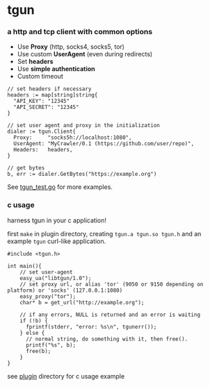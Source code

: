 # tgun

### a http and tcp client with common options

  * Use **Proxy** (http, socks4, socks5, tor)
  * Use custom **UserAgent** (even during redirects)
  * Set **headers**
  * Use **simple authentication**
  * Custom timeout

```
// set headers if necessary
headers := map[string]string{
  "API_KEY": "12345"
  "API_SECRET": "12345"
}

// set user agent and proxy in the initialization
dialer := tgun.Client{
  Proxy:     "socks5h://localhost:1080",
  UserAgent: "MyCrawler/0.1 (https://github.com/user/repo)",
  Headers:   headers,
}

// get bytes
b, err := dialer.GetBytes("https://example.org")

```

See [tgun_test.go](tgun_test.go) for more examples.

### c usage

harness tgun in your c application!

first `make` in plugin directory, creating `tgun.a tgun.so tgun.h` and an example `tgun` curl-like application.

```
#include <tgun.h>

int main(){
    // set user-agent
    easy_ua("libtgun/1.0");
    // set proxy url, or alias 'tor' (9050 or 9150 depending on platform) or 'socks' (127.0.0.1:1080)
    easy_proxy("tor");
    char* b = get_url("http://example.org");

    // if any errors, NULL is returned and an error is waiting
    if (!b) {
      fprintf(stderr, "error: %s\n", tgunerr());    
    } else {
      // normal string, do something with it, then free().
      printf("%s", b);
      free(b);
    }
}

```

see [plugin](plugin) directory for c usage example
